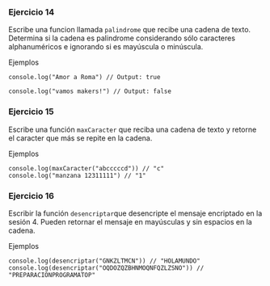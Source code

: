 ### Ejercicio 14

Escribe una funcion llamada `palindrome` que recibe una cadena de texto. Determina si la cadena es palindrome considerando sólo caracteres alphanuméricos e ignorando si es mayúscula o minúscula.

Ejemplos

```
console.log("Amor a Roma") // Output: true

console.log("vamos makers!") // Output: false
```

### Ejercicio 15

Escribe una función `maxCaracter` que reciba una cadena de texto y retorne el caracter que más se repite en la cadena.

Ejemplos

```
console.log(maxCaracter("abcccccd")) // "c"
console.log("manzana 12311111") // "1"
```

### Ejercicio 16

Escribir la función `desencriptar`que desencripte el mensaje encriptado en la sesión 4. Pueden retornar el mensaje en mayúsculas y sin espacios en la cadena.

Ejemplos

```
console.log(desencriptar("GNKZLTMCN")) // "HOLAMUNDO"
console.log(desencriptar("OQDOZQZBHNMOQNFQZLZSNO")) // "PREPARACIONPROGRAMATOP"
```

